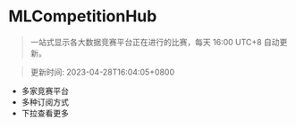 # MLCompetitionHub

> 一站式显示各大数据竞赛平台正在进行的比赛，每天 16:00 UTC+8 自动更新。
  
> 更新时间: 2023-04-28T16:04:05+0800 

* 多家竞赛平台
* 多种订阅方式
* 下拉查看更多